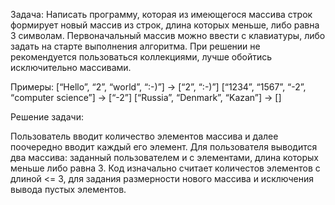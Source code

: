 Задача: Написать программу, которая из имеющегося массива строк формирует новый массив из строк, длина которых меньше, либо равна 3 символам. Первоначальный массив можно ввести с клавиатуры, либо задать на старте выполнения алгоритма. При решении не рекомендуется пользоваться коллекциями, лучше обойтись исключительно массивами.

Примеры:
[“Hello”, “2”, “world”, “:-)”] → [“2”, “:-)”]
[“1234”, “1567”, “-2”, “computer science”] → [“-2”]
[“Russia”, “Denmark”, “Kazan”] → []

Решение задачи:

Пользователь вводит количество элементов массива и далее поочередно вводит каждый его элемент. Для пользователя выводится два массива: заданный пользователем и с элементами, длина которых меньше либо равна 3.
Код изначально считает количестов элементов с длиной <= 3, для задания размерности нового массива и исключения вывода пустых элементов. 

